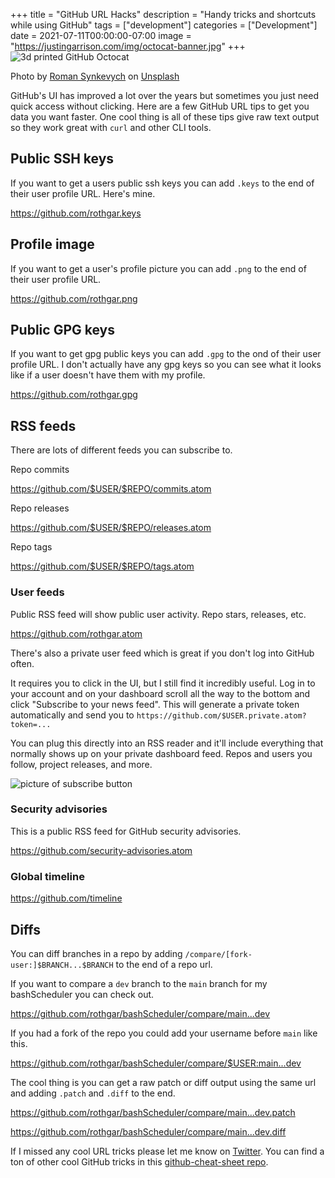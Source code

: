 +++
title = "GitHub URL Hacks"
description = "Handy tricks and shortcuts while using GitHub"
tags = ["development"]
categories = ["Development"]
date = 2021-07-11T00:00:00-07:00
image = "https://justingarrison.com/img/octocat-banner.jpg"
+++
![3d printed GitHub Octocat](../../img/octocat-banner.jpg)

Photo by <a href="https://unsplash.com/@synkevych?utm_source=unsplash&utm_medium=referral&utm_content=creditCopyText">Roman Synkevych</a> on <a href="https://unsplash.com/s/photos/github?utm_source=unsplash&utm_medium=referral&utm_content=creditCopyText">Unsplash</a>

GitHub's UI has improved a lot over the years but sometimes you just need quick access without clicking.
Here are a few GitHub URL tips to get you data you want faster.
One cool thing is all of these tips give raw text output so they work great with `curl` and other CLI tools.

## Public SSH keys

If you want to get a users public ssh keys you can add `.keys` to the end of their user profile URL.
Here's mine.

https://github.com/rothgar.keys

## Profile image

If you want to get a user's profile picture you can add `.png` to the end of their user profile URL.

https://github.com/rothgar.png

## Public GPG keys

If you want to get gpg public keys you can add `.gpg` to the ond of their user profile URL.
I don't actually have any gpg keys so you can see what it looks like if a user doesn't have them with my profile.

https://github.com/rothgar.gpg

## RSS feeds

There are lots of different feeds you can subscribe to.

Repo commits

https://github.com/$USER/$REPO/commits.atom

Repo releases

https://github.com/$USER/$REPO/releases.atom

Repo tags

https://github.com/$USER/$REPO/tags.atom

### User feeds

Public RSS feed will show public user activity.
Repo stars, releases, etc.

https://github.com/rothgar.atom

There's also a private user feed which is great if you don't log into GitHub often.

It requires you to click in the UI, but I still find it incredibly useful.
Log in to your account and on your dashboard scroll all the way to the bottom and click "Subscribe to your news feed".
This will generate a private token automatically and send you to `https://github.com/$USER.private.atom?token=...`

You can plug this directly into an RSS reader and it'll include everything that normally shows up on your private dashboard feed.
Repos and users you follow, project releases, and more.

![picture of subscribe button](../../img/github-private-feed.png)

### Security advisories

This is a public RSS feed for GitHub security advisories.

https://github.com/security-advisories.atom

### Global timeline

https://github.com/timeline

## Diffs

You can diff branches in a repo by adding `/compare/[fork-user:]$BRANCH...$BRANCH` to the end of a repo url.

If you want to compare a `dev` branch to the `main` branch for my bashScheduler you can check out.

https://github.com/rothgar/bashScheduler/compare/main...dev

If you had a fork of the repo you could add your username before `main` like this.

https://github.com/rothgar/bashScheduler/compare/$USER:main...dev

The cool thing is you can get a raw patch or diff output using the same url and adding `.patch` and `.diff` to the end.

https://github.com/rothgar/bashScheduler/compare/main...dev.patch

https://github.com/rothgar/bashScheduler/compare/main...dev.diff

If I missed any cool URL tricks please let me know on [Twitter](https://twitter.com/rothgar).
You can find a ton of other cool GitHub tricks in this [github-cheat-sheet repo](https://github.com/tiimgreen/github-cheat-sheet).